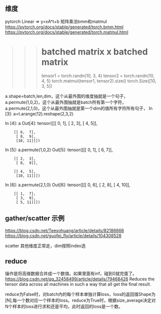 
## 维度
pytorch Linear => y=xA^t+b
矩阵乘法bmm和matmul
https://pytorch.org/docs/stable/generated/torch.bmm.html
https://pytorch.org/docs/stable/generated/torch.matmul.html
>>> # batched matrix x batched matrix
>>> tensor1 = torch.randn(10, 3, 4)
>>> tensor2 = torch.randn(10, 4, 5)
>>> torch.matmul(tensor1, tensor2).size()
torch.Size([10, 3, 5])

a.shape=batch,len,dim，这个从最外围的维度抽就是一个句子，
a.permute(1,0,2)，这个从最外围抽就是batch所有第一个字符，
a.permute(2,1,0)，这个从最外围抽就是第一个dim的值所有字符所有句子，
In [3]: a=t.arange(12).reshape(2,3,2)

In [4]: a
Out[4]:
tensor([[[ 0,  1],
         [ 2,  3],
         [ 4,  5]],

        [[ 6,  7],
         [ 8,  9],
         [10, 11]]])

In [5]: a.permute(1,0,2)
Out[5]:
tensor([[[ 0,  1],
         [ 6,  7]],

        [[ 2,  3],
         [ 8,  9]],

        [[ 4,  5],
         [10, 11]]])

In [6]: a.permute(2,1,0)
Out[6]:
tensor([[[ 0,  6],
         [ 2,  8],
         [ 4, 10]],

        [[ 1,  7],
         [ 3,  9],
         [ 5, 11]]])

## gather/scatter 示例
https://blog.csdn.net/Teeyohuang/article/details/82186666
https://blog.csdn.net/guofei_fly/article/details/104308528

scatter 其他维度正常走，dim按照index选



## reduce
操作是将高维数据合并成一个数值。如果里面有inf，碰到0就完蛋了。
https://blog.csdn.net/qq_32458499/article/details/79468426
Reduces the tensor data across all machines in such a way that all get the final result.

reduce为False时，对batch内的每个样本单独计算loss，loss的返回值Shape为[N],每一个数对应一个样本的loss。reduce为True时，根据size_average决定对N个样本的loss进行求和还是平均，此时返回的loss是一个数。


